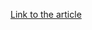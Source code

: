 [Link to the article](https://www.akamai.com/blog/security/example-of-cross-organizational-cooperation)

